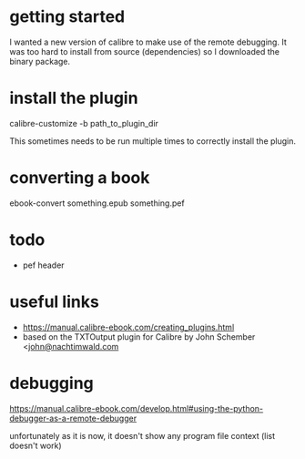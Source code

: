 # getting started

I wanted a new version of calibre to make use of the remote debugging.
It was too hard to install from source (dependencies) so I downloaded the binary package.

# install the plugin

calibre-customize -b path_to_plugin_dir

This sometimes needs to be run multiple times to correctly install the plugin.

# converting a book

ebook-convert something.epub something.pef

# todo

* pef header

# useful links

* https://manual.calibre-ebook.com/creating_plugins.html
* based on the TXTOutput plugin for Calibre by John Schember <john@nachtimwald.com

# debugging

https://manual.calibre-ebook.com/develop.html#using-the-python-debugger-as-a-remote-debugger

unfortunately as it is now, it doesn't show any program file context (list doesn't work)
